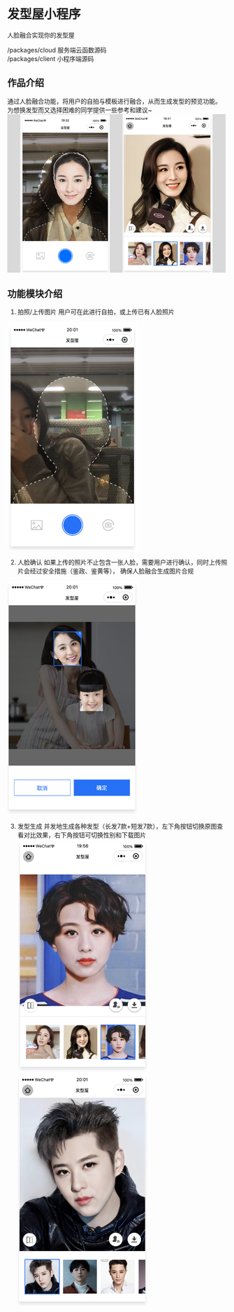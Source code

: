 # 发型屋小程序

人脸融合实现你的发型屋

/packages/cloud  服务端云函数源码  
/packages/client 小程序端源码

## 作品介绍
通过人脸融合功能，将用户的自拍与模板进行融合，从而生成发型的预览功能。
为想换发型而又选择困难的同学提供一些参考和建议~
<img src="./readme-image/cover.jpeg" width="500">

## 功能模块介绍  
1. 拍照/上传图片
用户可在此进行自拍，或上传已有人脸照片
<img src="./readme-image/camera.png" width="300">
 
2. 人脸确认
如果上传的照片不止包含一张人脸，需要用户进行确认，同时上传照片会经过安全措施（鉴政、鉴黄等），
确保人脸融合生成图片合规

<img src="./readme-image/facechooser.png" width="300">

3. 发型生成
并发地生成各种发型（长发7款+短发7款），左下角按钮切换原图查看对比效果，右下角按钮可切换性别和下载图片
<img src="./readme-image/female.png" width="300"><img src="./readme-image/male.png" width="300">

